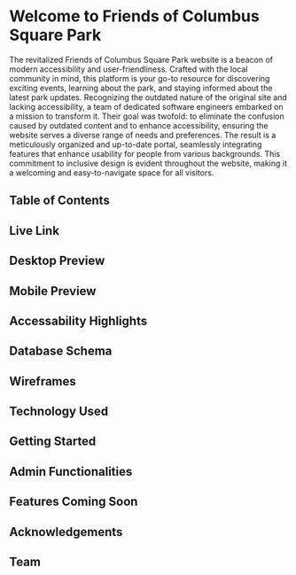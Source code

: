 # Welcome to Friends of Columbus Square Park

The revitalized Friends of Columbus Square Park website is a beacon of modern accessibility and user-friendliness. Crafted with the local community in mind, this platform is your go-to resource for discovering exciting events, learning about the park, and staying informed about the latest park updates. Recognizing the outdated nature of the original site and lacking accessibility, a team of dedicated software engineers embarked on a mission to transform it. Their goal was twofold: to eliminate the confusion caused by outdated content and to enhance accessibility, ensuring the website serves a diverse range of needs and preferences. The result is a meticulously organized and up-to-date portal, seamlessly integrating features that enhance usability for people from various backgrounds. This commitment to inclusive design is evident throughout the website, making it a welcoming and easy-to-navigate space for all visitors.

## Table of Contents

## Live Link

## Desktop Preview

## Mobile Preview

## Accessability Highlights

## Database Schema

## Wireframes

## Technology Used

## Getting Started

## Admin Functionalities

## Features Coming Soon

## Acknowledgements

## Team

